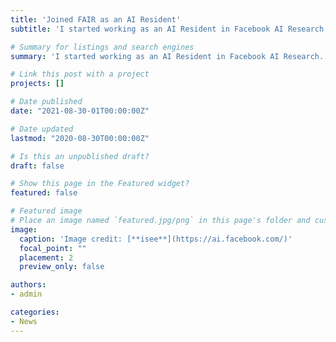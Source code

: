 ```yaml
---
title: 'Joined FAIR as an AI Resident'
subtitle: 'I started working as an AI Resident in Facebook AI Research.'

# Summary for listings and search engines
summary: 'I started working as an AI Resident in Facebook AI Research. I will be working with Dr. Oleksandr Maksymets and Prof. Dhruv Batra on training embodied agents in the Habitat Simulator'

# Link this post with a project
projects: []

# Date published
date: "2021-08-30-01T00:00:00Z"

# Date updated
lastmod: "2020-08-30T00:00:00Z"

# Is this an unpublished draft?
draft: false

# Show this page in the Featured widget?
featured: false

# Featured image
# Place an image named `featured.jpg/png` in this page's folder and customize its options here.
image:
  caption: 'Image credit: [**isee**](https://ai.facebook.com/)'
  focal_point: ""
  placement: 2
  preview_only: false

authors:
- admin

categories:
- News
---
```

